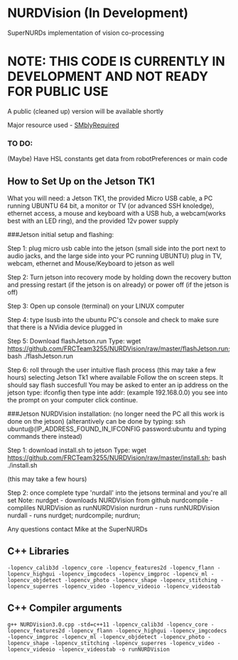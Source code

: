 # NURDVision (In Development)
SuperNURDs implementation of vision co-processing
# NOTE: THIS CODE IS CURRENTLY IN DEVELOPMENT AND NOT READY FOR PUBLIC USE
A public (cleaned up) version will be available shortly

Major resource used - [SMblyRequired](https://github.com/SMblyRequired/Computer-Vision-2017)

### TO DO:
(Maybe) Have HSL constants get data from robotPreferences or main code

## How to Set Up on the Jetson TK1
What you will need: a Jetson TK1, the provided Micro USB cable, a PC running UBUNTU 64 bit, a monitor or TV (or advanced SSH knoledge), ethernet access, a mouse and keyboard with a USB hub, a webcam(works best with an LED ring), and the provided 12v power supply

###Jetson initial setup and flashing:

Step 1: plug micro usb cable into the jetson (small side into the port next to audio jacks, and the large side into your PC running UBUNTU)
plug in TV, webcam, ethernet and Mouse/Keyboard to jetson as well

Step 2: Turn jetson into recovery mode by holding down the recovery button and pressing restart (if the jetson is on already) or power off (if the jetson is off)

Step 3: Open up console (terminal) on your LINUX computer

Step 4: type lsusb into the ubuntu PC's console and check to make sure that there is a NVidia device plugged in

Step 5: Download flashJetson.run 
Type: wget https://github.com/FRCTeam3255/NURDVision/raw/master/flashJetson.run; bash ./flashJetson.run

Step 6: roll through the user intuitive flash process (this may take a few hours) selecting Jetson Tk1 where available
Follow the on screen steps. It should say flash succesfull
You may be asked to enter an ip address on the jetson type: ifconfig then type inte addr: (example 192.168.0.0) you see into the prompt on your computer click continue.

###Jetson NURDVision installation: 
(no longer need the PC all this work is done on the jetson) (alterantively can be done by typing: ssh ubuntu@(IP_ADDRESS_FOUND_IN_IFCONFIG password:ubuntu and typing commands there instead)

Step 1: download install.sh to jetson 
Type: wget https://github.com/FRCTeam3255/NURDVision/raw/master/install.sh; bash ./install.sh

(this may take a few hours)

Step 2: once complete type 'nurdall' into the jetsons terminal and you're all set
Note: 	nurdget - downloads NURDVision from github
		nurdcompile - compliles NURDVision as runNURDVision
		nurdrun - runs runNURDVision
		nurdall - runs nurdget; nurdcompile; nurdrun;

Any questions contact Mike at the SuperNURDs

## C++ Libraries
	-lopencv_calib3d -lopencv_core -lopencv_features2d -lopencv_flann -lopencv_highgui -lopencv_imgcodecs -lopencv_imgproc -lopencv_ml -lopencv_objdetect -lopencv_photo -lopencv_shape -lopencv_stitching -lopencv_superres -lopencv_video -lopencv_videoio -lopencv_videostab

## C++ Compiler arguments
	g++ NURDVision3.0.cpp -std=c++11 -lopencv_calib3d -lopencv_core -lopencv_features2d -lopencv_flann -lopencv_highgui -lopencv_imgcodecs -lopencv_imgproc -lopencv_ml -lopencv_objdetect -lopencv_photo -lopencv_shape -lopencv_stitching -lopencv_superres -lopencv_video -lopencv_videoio -lopencv_videostab -o runNURDVision

